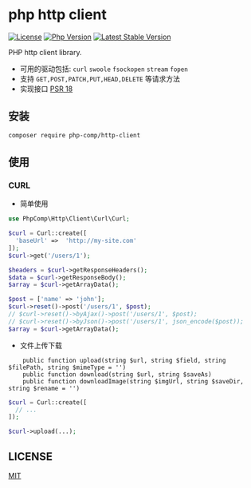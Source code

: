 # php http client 

[![License](https://img.shields.io/packagist/l/php-comp/http-client.svg?style=flat-square)](LICENSE)
[![Php Version](https://img.shields.io/badge/php-%3E=7.0-brightgreen.svg?maxAge=2592000)](https://packagist.org/packages/php-comp/http-client)
[![Latest Stable Version](http://img.shields.io/packagist/v/php-comp/http-client.svg)](https://packagist.org/packages/php-comp/http-client)

PHP http client library.

- 可用的驱动包括: `curl` `swoole` `fsockopen` `stream` `fopen`
- 支持 `GET,POST,PATCH,PUT,HEAD,DELETE` 等请求方法
- 实现接口 [PSR 18](https://github.com/php-fig/http-client) 

## 安装

```bash
composer require php-comp/http-client
```

## 使用

### CURL

- 简单使用

```php
use PhpComp\Http\Client\Curl\Curl;

$curl = Curl::create([
  'baseUrl' =>  'http://my-site.com'
]);
$curl->get('/users/1');

$headers = $curl->getResponseHeaders();
$data = $curl->getResponseBody();
$array = $curl->getArrayData();

$post = ['name' => 'john'];
$curl->reset()->post('/users/1', $post);
// $curl->reset()->byAjax()->post('/users/1', $post);
// $curl->reset()->byJson()->post('/users/1', json_encode($post));
$array = $curl->getArrayData();
```

- 文件上传下载

```text
    public function upload(string $url, string $field, string $filePath, string $mimeType = '')
    public function download(string $url, string $saveAs)
    public function downloadImage(string $imgUrl, string $saveDir, string $rename = '')
```

```php
$curl = Curl::create([
  // ...
]);

$curl->upload(...);
```

## LICENSE

[MIT](LICENSE)
